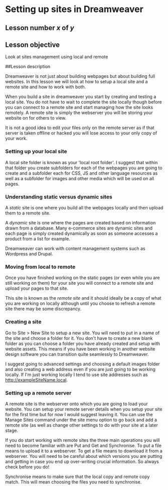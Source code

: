 # Setting up sites in Dreamweaver

## Lesson number *x* of *y*

## Lesson objective

Look at sites management using local and remote

##Lesson description

Dreamweaver is not just about building webpages but about building full websites.  In this lesson we will look at how to setup a local site and a remote site and how to work with both.

When you build a site in dreamweaver you start by creating and testing a local site.  You do not have to wait to complete the site locally though before you can connect to a remote site and start managing how the site looks remotely.  A remote site is simply the webserver you will be storing your website on for others to view.

It is not a good idea to edit your files only on the remote server as if that server is taken offline or hacked you will lose access to your only copy of your work.

### Setting up your local site

A local site folder is known as your 'local root folder'.  I suggest that within that folder you create subfolders for each of the webpages you are going to create and a subfolder each for CSS, JS and other language resources as well as a subfolder for images and other media which will be used on all pages.

### Understanding static versus dynamic sites

A *static* site is one where you build all the webpages locally and then upload them to a remote site.

A *dynamic* site is one where the pages are created based on information drawn from a database.  Many e-commerce sites are dynamic sites and each page is simply created dynamically as soon as someone accesses a product from a list for example.

Dreamweaver can work with content management systems such as Wordpress and Drupal.

### Moving from local to remote

Once you have finished working on the static pages (or even while you are still working on them) for your site you will connect to a remote site and upload your pages to that site.

This site is known as the *remote site* and it should ideally be a copy of what you are working on locally although until you choose to refresh a remote site there may be some discrepancy.

### Creating a site

Go to Site > New Site to setup a new site.  You will need to put in a name of the site and choose a folder for it.  You don't have to create a new blank folder as you can choose a folder you have already created and setup with website assets.  This means if you have been working in another website design software you can transition quite seamlessly to Dreamweaver.

I suggest going to advanced settings and choosing a default images folder and also creating a web address even if you are just going to be working locally. If I'm just working locally I tend to use site addresses such as http://exampleSiteName.local.

### Setting up a remote server

A remote site is the webserver onto which you are going to load your website.  You can setup your remote server details when you setup your site for the first time but for now I would suggest leaving it.  You can use the Manage Sites command under the site menu option to go back and add a remote site (as well as change other settings to do with your site at a later stage.

If you do start working with remote sites the three main operations you will need to become familiar with are Put and Get and Synchronise.  To put a file means to upload it to a webserver.  To get a file means to download it from a webserver.  You will need to be careful about which versions you are putting and getting in case you end up over-writing crucial information.  So always check before you do!

Synchronise means to make sure that the local copy and remote copy match.  This will mean choosing the files you need to synchronise.



